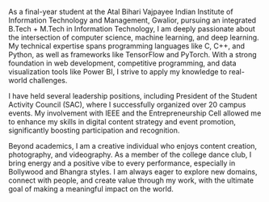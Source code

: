 As a final-year student at the Atal Bihari Vajpayee Indian Institute of Information Technology and Management, Gwalior, pursuing an integrated B.Tech + M.Tech in Information Technology, I am deeply passionate about the intersection of computer science, machine learning, and deep learning. My technical expertise spans programming languages like C, C++, and Python, as well as frameworks like TensorFlow and PyTorch. With a strong foundation in web development, competitive programming, and data visualization tools like Power BI, I strive to apply my knowledge to real-world challenges.

I have held several leadership positions, including President of the Student Activity Council (SAC), where I successfully organized over 20 campus events. My involvement with IEEE and the Entrepreneurship Cell allowed me to enhance my skills in digital content strategy and event promotion, significantly boosting participation and recognition.

Beyond academics, I am a creative individual who enjoys content creation, photography, and videography. As a member of the college dance club, I bring energy and a positive vibe to every performance, especially in Bollywood and Bhangra styles. I am always eager to explore new domains, connect with people, and create value through my work, with the ultimate goal of making a meaningful impact on the world.
